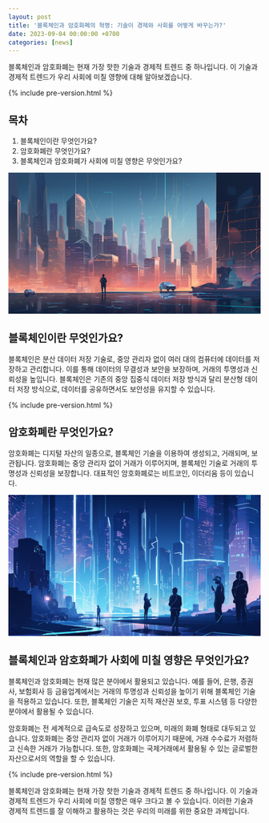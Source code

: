 ```yaml
---
layout: post
title: '블록체인과 암호화폐의 혁명: 기술이 경제와 사회를 어떻게 바꾸는가?'
date: 2023-09-04 00:00:00 +0700 
categories: [news]
---
```

블록체인과 암호화폐는 현재 가장 핫한 기술과 경제적 트렌드 중 하나입니다. 이 기술과 경제적 트렌드가 우리 사회에 미칠 영향에 대해 알아보겠습니다.

{% include pre-version.html %}

## 목차
1. 블록체인이란 무엇인가요?
2. 암호화폐란 무엇인가요?
3. 블록체인과 암호화폐가 사회에 미칠 영향은 무엇인가요?

![블록체인과 암호화폐](https://raw.githubusercontent.com/moony01/moony01.github.io/master/static/img/_posts/block-chain-1.webp)

## 블록체인이란 무엇인가요?
블록체인은 분산 데이터 저장 기술로, 중앙 관리자 없이 여러 대의 컴퓨터에 데이터를 저장하고 관리합니다. 이를 통해 데이터의 무결성과 보안을 보장하며, 거래의 투명성과 신뢰성을 높입니다. 블록체인은 기존의 중앙 집중식 데이터 저장 방식과 달리 분산형 데이터 저장 방식으로, 데이터를 공유하면서도 보안성을 유지할 수 있습니다.

{% include pre-version.html %}

## 암호화폐란 무엇인가요?
암호화폐는 디지털 자산의 일종으로, 블록체인 기술을 이용하여 생성되고, 거래되며, 보관됩니다. 암호화폐는 중앙 관리자 없이 거래가 이루어지며, 블록체인 기술로 거래의 투명성과 신뢰성을 보장합니다. 대표적인 암호화폐로는 비트코인, 이더리움 등이 있습니다.

![기술이 경제와 사회를 어떻게 바꾸는가?](https://raw.githubusercontent.com/moony01/moony01.github.io/master/static/img/_posts/block-chain-2.webp)

## 블록체인과 암호화폐가 사회에 미칠 영향은 무엇인가요?
블록체인과 암호화폐는 현재 많은 분야에서 활용되고 있습니다. 예를 들어, 은행, 증권사, 보험회사 등 금융업계에서는 거래의 투명성과 신뢰성을 높이기 위해 블록체인 기술을 적용하고 있습니다. 또한, 블록체인 기술은 지적 재산권 보호, 투표 시스템 등 다양한 분야에서 활용될 수 있습니다.

암호화폐는 전 세계적으로 급속도로 성장하고 있으며, 미래의 화폐 형태로 대두되고 있습니다. 암호화폐는 중앙 관리자 없이 거래가 이루어지기 때문에, 거래 수수료가 저렴하고 신속한 거래가 가능합니다. 또한, 암호화폐는 국제거래에서 활용될 수 있는 글로벌한 자산으로서의 역할을 할 수 있습니다.

{% include pre-version.html %}

블록체인과 암호화폐는 현재 가장 핫한 기술과 경제적 트렌드 중 하나입니다. 이 기술과 경제적 트렌드가 우리 사회에 미칠 영향은 매우 크다고 볼 수 있습니다. 이러한 기술과 경제적 트렌드를 잘 이해하고 활용하는 것은 우리의 미래를 위한 중요한 과제입니다.